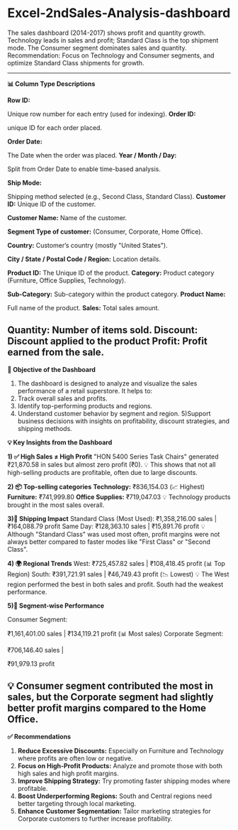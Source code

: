 # Excel-2ndSales-Analysis-dashboard

The sales dashboard (2014-2017) shows profit and quantity growth. Technology leads in sales and profit; Standard Class is the top shipment mode. The Consumer segment dominates sales and quantity. Recommendation: Focus on Technology and Consumer segments, and optimize Standard Class shipments for growth.

------------------------------------------------------------------------------------------------------------------------------------------------------------------------------------------------
**📊 Column Type Descriptions**

**Row ID:**

Unique row number for each entry (used for indexing).
**Order ID:**

unique ID for each order placed.

**Order Date:**

The Date when the order was placed.
**Year / Month / Day:**

Split from Order Date to enable time-based analysis.

**Ship Mode:**

Shipping method selected (e.g., Second Class, Standard Class).
**Customer ID:**
Unique ID of the customer.

**Customer Name:**
Name of the customer.

**Segment	Type of customer:**
(Consumer, Corporate, Home Office).

**Country:**
Customer’s country (mostly "United States").

**City / State / Postal Code / Region:** Location details.

**Product ID:**  The Unique ID of the product.
**Category:**
Product category (Furniture, Office Supplies, Technology).

**Sub-Category:** Sub-category within the product category.
**Product Name:**

Full name of the product.
**Sales:** Total sales amount.

**Quantity:** Number of items sold.
**Discount**: Discount applied to the product
**Profit**:   Profit earned from the sale.
---------------------------------------------------------------------------------------------------------------------
**🎯 Objective of the Dashboard**
1) The dashboard is designed to analyze and visualize the sales performance of a retail superstore. It helps to:
2) Track overall sales and profits.
3) Identify top-performing products and regions.
4) Understand customer behavior by segment and region.
5)Support business decisions with insights on profitability, discount strategies, and shipping methods.

**💡 Key Insights from the Dashboard**    

**1) ✅ High Sales ≠ High Profit**
 "HON 5400 Series Task Chairs" generated ₹21,870.58 in sales but almost zero profit (₹0).
💡 This shows that not all high-selling products are profitable, often due to large discounts.

**2) 📦 Top-selling categories**
**Technology:** ₹836,154.03 (📈 Highest)
**Furniture:** ₹741,999.80
**Office Supplies:** ₹719,047.03
💡 Technology products brought in the most sales overall.

**3)🚚 Shipping Impact**
Standard Class (Most Used): ₹1,358,216.00 sales | ₹164,088.79 profit
Same Day: ₹128,363.10 sales | ₹15,891.76 profit
💡 Although "Standard Class" was used most often, profit margins were not always better compared to faster modes like "First Class" or "Second Class".

**4) 🌍 Regional Trends**
West: ₹725,457.82 sales | ₹108,418.45 profit (📊 Top Region)
South: ₹391,721.91 sales | ₹46,749.43 profit (📉 Lowest)
💡 The West region performed the best in both sales and profit. South had the weakest performance.

**5)👥 Segment-wise Performance**

Consumer Segment: 

₹1,161,401.00 sales | ₹134,119.21 profit (📊 Most sales)
Corporate Segment:

₹706,146.40 sales |

₹91,979.13 profit

💡 Consumer segment contributed the most in sales, but the Corporate segment had slightly better profit margins compared to the Home Office.
----------------------------------------------------------------------------------------------------------------------------------------------------------------------------------------------
**✅ Recommendations**
1) **Reduce Excessive Discounts:** Especially on Furniture and Technology where profits are often low or negative.
2) **Focus on High-Profit Products:** Analyze and promote those with both high sales and high profit margins.
3) **Improve Shipping Strategy:** Try promoting faster shipping modes where profitable.
4) **Boost Underperforming Regions:** South and Central regions need better targeting through local marketing.
5) **Enhance Customer Segmentation:** Tailor marketing strategies for Corporate customers to further increase profitability.




